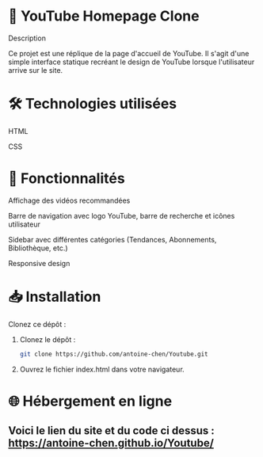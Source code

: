# 🎥 YouTube Homepage Clone

Description

Ce projet est une réplique de la page d'accueil de YouTube. Il s'agit d'une simple interface statique recréant le design de YouTube lorsque l'utilisateur arrive sur le site.

# 🛠️ Technologies utilisées

HTML

CSS

# 🚀 Fonctionnalités

Affichage des vidéos recommandées

Barre de navigation avec logo YouTube, barre de recherche et icônes utilisateur

Sidebar avec différentes catégories (Tendances, Abonnements, Bibliothèque, etc.)

Responsive design

# 📥 Installation

Clonez ce dépôt :

1. Clonez le dépôt :
   ```bash
   git clone https://github.com/antoine-chen/Youtube.git

2. Ouvrez le fichier index.html dans votre navigateur.

# 🌐 Hébergement en ligne
## Voici le lien du site et du code ci dessus : https://antoine-chen.github.io/Youtube/



